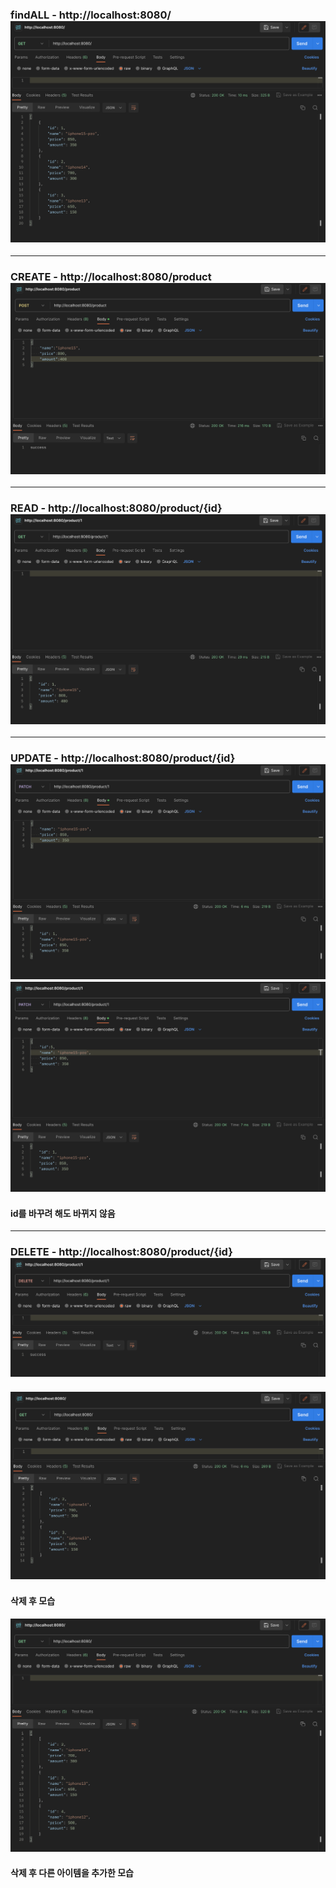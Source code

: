 
<h3>findALL - http://localhost:8080/

<img src="./assets/ar.png">

---
<h3>CREATE - http://localhost:8080/product

<img src="./assets/c.png">

---
<h3>READ - http://localhost:8080/product/{id}

<img src="./assets/r.png">

---
<h3>UPDATE - http://localhost:8080/product/{id}

<img src="./assets/u.png">


<img src="./assets/u2.png">
<h4>id를 바꾸려 해도 바뀌지 않음</h4>


---
<h3>DELETE - http://localhost:8080/product/{id}

<img src="./assets/d.png">
<br></br>
<img src="./assets/afterd.png">
<h4>삭제 후 모습</h4>

<img src="./assets/afterdandc.png">
<h4>삭제 후 다른 아이템을 추가한 모습</h4>
